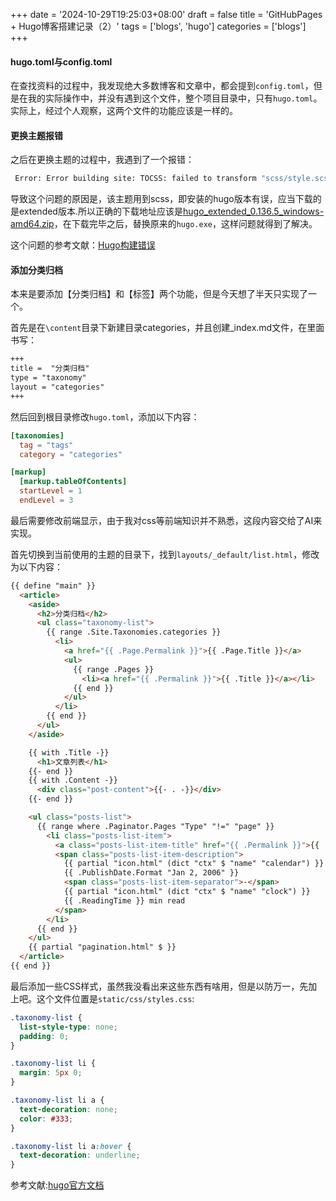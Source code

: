 +++
date = '2024-10-29T19:25:03+08:00'
draft = false
title = 'GitHubPages + Hugo博客搭建记录（2）'
tags = ['blogs', 'hugo']
categories = ['blogs']
+++

#### hugo.toml与config.toml

在查找资料的过程中，我发现绝大多数博客和文章中，都会提到`config.toml`，但是在我的实际操作中，并没有遇到这个文件，整个项目目录中，只有`hugo.toml`。实际上，经过个人观察，这两个文件的功能应该是一样的。

#### 更换主题报错

之后在更换主题的过程中，我遇到了一个报错：

```bash
 Error: Error building site: TOCSS: failed to transform "scss/style.scss" (text/x-scss). Check your Hugo installation; you need the extended version to build SCSS/SASS. 6:06:59 PM: Total in 5416 ms 6:06:59 PM:
```

导致这个问题的原因是，该主题用到scss，即安装的hugo版本有误，应当下载的是extended版本.所以正确的下载地址应该是[hugo_extended_0.136.5_windows-amd64.zip](https://github.com/gohugoio/hugo/releases/download/v0.136.5/hugo_extended_0.136.5_windows-amd64.zip)，在下载完毕之后，替换原来的`hugo.exe`，这样问题就得到了解决。

这个问题的参考文献：[Hugo构建错误](https://www.jianshu.com/p/d722cc018998)

#### 添加分类归档

本来是要添加【分类归档】和【标签】两个功能，但是今天想了半天只实现了一个。

首先是在`\content`目录下新建目录categories，并且创建_index.md文件，在里面书写：

```markdown
+++
title =  "分类归档"
type = "taxonomy"
layout = "categories"
+++
```

然后回到根目录修改`hugo.toml`，添加以下内容：

```toml
[taxonomies]
  tag = "tags"
  category = "categories"

[markup] 
  [markup.tableOfContents] 
  startLevel = 1 
  endLevel = 3
```

最后需要修改前端显示，由于我对css等前端知识并不熟悉，这段内容交给了AI来实现。

首先切换到当前使用的主题的目录下，找到`layouts/_default/list.html`，修改为以下内容：

```html
{{ define "main" }}
  <article>
    <aside>
      <h2>分类归档</h2>
      <ul class="taxonomy-list">
        {{ range .Site.Taxonomies.categories }}
          <li>
            <a href="{{ .Page.Permalink }}">{{ .Page.Title }}</a>
            <ul>
              {{ range .Pages }}
                <li><a href="{{ .Permalink }}">{{ .Title }}</a></li>
              {{ end }}
            </ul>
          </li>
        {{ end }}
      </ul>
    </aside>

    {{ with .Title -}}
      <h1>文章列表</h1>
    {{- end }}
    {{ with .Content -}}
      <div class="post-content">{{- . -}}</div>
    {{- end }}

    <ul class="posts-list">
      {{ range where .Paginator.Pages "Type" "!=" "page" }}
        <li class="posts-list-item">
          <a class="posts-list-item-title" href="{{ .Permalink }}">{{ .Title }}</a>
          <span class="posts-list-item-description">
            {{ partial "icon.html" (dict "ctx" $ "name" "calendar") }}
            {{ .PublishDate.Format "Jan 2, 2006" }}
            <span class="posts-list-item-separator">-</span>
            {{ partial "icon.html" (dict "ctx" $ "name" "clock") }}
            {{ .ReadingTime }} min read
          </span>
        </li>
      {{ end }}
    </ul>
    {{ partial "pagination.html" $ }}
  </article>
{{ end }}

```

最后添加一些CSS样式，虽然我没看出来这些东西有啥用，但是以防万一，先加上吧。这个文件位置是`static/css/styles.css`:

```css
.taxonomy-list {
  list-style-type: none;
  padding: 0;
}

.taxonomy-list li {
  margin: 5px 0;
}

.taxonomy-list li a {
  text-decoration: none;
  color: #333;
}

.taxonomy-list li a:hover {
  text-decoration: underline;
}

```

参考文献:[hugo官方文档](https://gohugo.io/content-management/taxonomies/)